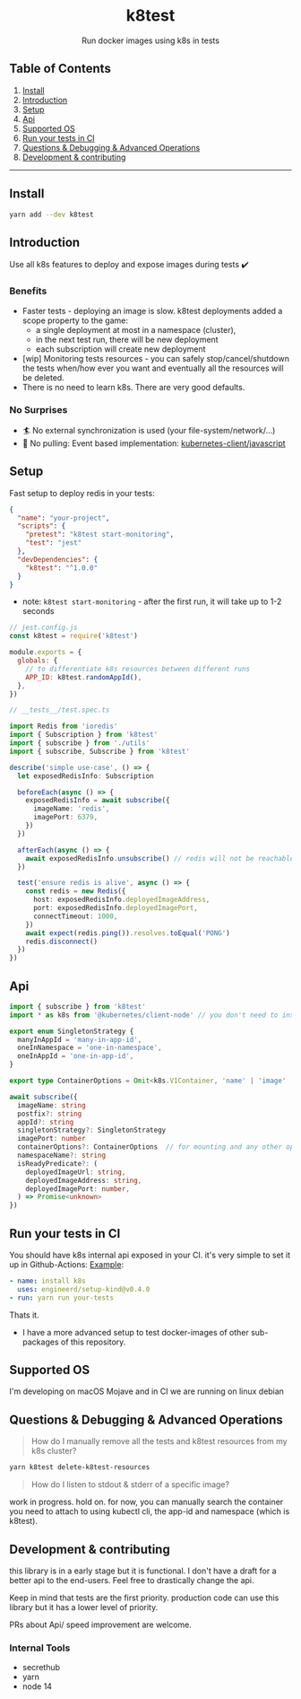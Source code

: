 <h1 align="center">k8test</h1>
<p align="center">Run docker images using k8s in tests</p>

## Table of Contents

1. [Install](#install)
2. [Introduction](#introduction)
3. [Setup](#setup)
4. [Api](#api)
5. [Supported OS](#supported-os)
6. [Run your tests in CI](#Run-your-tests-in-CI)
7. [Questions & Debugging & Advanced Operations](#Questions-&-Debugging-&-Advanced-Operations)
8. [Development & contributing](#Development-&-contributing)

---

## Install

```bash
yarn add --dev k8test
```

## Introduction

Use all k8s features to deploy and expose images during tests :heavy_check_mark:

### Benefits

- Faster tests - deploying an image is slow. k8test deployments added a scope property to the game:
  - a single deployment at most in a namespace (cluster),
  - in the next test run, there will be new deployment
  - each subscription will create new deployment
- [wip] Monitoring tests resources - you can safely stop/cancel/shutdown the tests when/how ever you want and eventually all the resources will be deleted.
- There is no need to learn k8s. There are very good defaults.

### No Surprises

- :surfer: No external synchronization is used (your file-system/network/...)
- :rocket: No pulling: Event based implementation: [kubernetes-client/javascript](https://github.com/kubernetes-client/javascript)

## Setup

Fast setup to deploy redis in your tests:

```json
{
  "name": "your-project",
  "scripts": {
    "pretest": "k8test start-monitoring",
    "test": "jest"
  },
  "devDependencies": {
    "k8test": "^1.0.0"
  }
}
```

- note: `k8test start-monitoring` - after the first run, it will take up to 1-2 seconds

```javascript
// jest.config.js
const k8test = require('k8test')

module.exports = {
  globals: {
    // to differentiate k8s resources between different runs
    APP_ID: k8test.randomAppId(),
  },
})
```

```typescript
// __tests__/test.spec.ts

import Redis from 'ioredis'
import { Subscription } from 'k8test'
import { subscribe } from './utils'
import { subscribe, Subscribe } from 'k8test'

describe('simple use-case', () => {
  let exposedRedisInfo: Subscription

  beforeEach(async () => {
    exposedRedisInfo = await subscribe({
      imageName: 'redis',
      imagePort: 6379,
    })
  })

  afterEach(async () => {
    await exposedRedisInfo.unsubscribe() // redis will not be reachable after this line
  })

  test('ensure redis is alive', async () => {
    const redis = new Redis({
      host: exposedRedisInfo.deployedImageAddress,
      port: exposedRedisInfo.deployedImagePort,
      connectTimeout: 1000,
    })
    await expect(redis.ping()).resolves.toEqual('PONG')
    redis.disconnect()
  })
})
```

## Api

```typescript
import { subscribe } from 'k8test'
import * as k8s from '@kubernetes/client-node' // you don't need to install it

export enum SingletonStrategy {
  manyInAppId = 'many-in-app-id',
  oneInNamespace = 'one-in-namespace',
  oneInAppId = 'one-in-app-id',
}

export type ContainerOptions = Omit<k8s.V1Container, 'name' | 'image' | 'ports'>

await subscribe({
  imageName: string
  postfix?: string
  appId?: string
  singletonStrategy?: SingletonStrategy
  imagePort: number
  containerOptions?: ContainerOptions  // for mounting and any other options
  namespaceName?: string
  isReadyPredicate?: (
    deployedImageUrl: string,
    deployedImageAddress: string,
    deployedImagePort: number,
  ) => Promise<unknown>
})
```

## Run your tests in CI

You should have k8s internal api exposed in your CI. it's very simple to set it up in Github-Actions: [Example](https://github.com/stavalfi/k8test/blob/master/.github/workflows/nodejs.yml):

```yaml
- name: install k8s
  uses: engineerd/setup-kind@v0.4.0
- run: yarn run your-tests
```

Thats it.

- I have a more advanced setup to test docker-images of other sub-packages of this repository.

## Supported OS

I'm developing on macOS Mojave and in CI we are running on linux debian

## Questions & Debugging & Advanced Operations

> How do I manually remove all the tests and k8test resources from my k8s cluster?

```bash
yarn k8test delete-k8test-resources
```

> How do I listen to stdout & stderr of a specific image?

work in progress. hold on. for now, you can manually search the container you need to attach to using kubectl cli, the app-id and namespace (which is k8test).

## Development & contributing

this library is in a early stage but it is functional. I don't have a draft for a better api to the end-users. Feel free to drastically change the api.

Keep in mind that tests are the first priority. production code can use this library but it has a lower level of priority.

PRs about Api/ speed improvement are welcome.

### Internal Tools

- secrethub
- yarn
- node 14
